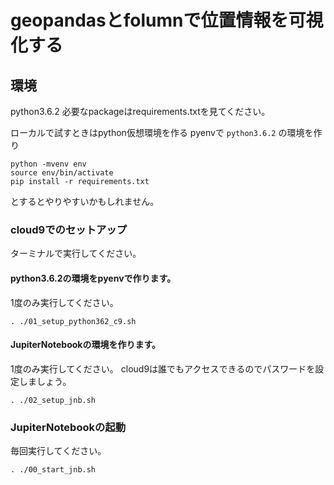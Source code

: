 # geopandasとfolumnで位置情報を可視化する
## 環境
python3.6.2
必要なpackageはrequirements.txtを見てください。

ローカルで試すときはpython仮想環境を作る
pyenvで `python3.6.2` の環境を作り
```
python -mvenv env
source env/bin/activate
pip install -r requirements.txt
```
とするとやりやすいかもしれません。

### cloud9でのセットアップ
ターミナルで実行してください。
#### python3.6.2の環境をpyenvで作ります。
1度のみ実行してください。
```
. ./01_setup_python362_c9.sh
```

#### JupiterNotebookの環境を作ります。
1度のみ実行してください。
cloud9は誰でもアクセスできるのでパスワードを設定しましょう。
```
. ./02_setup_jnb.sh
```


### JupiterNotebookの起動
毎回実行してください。
```
. ./00_start_jnb.sh
```